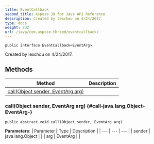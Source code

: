 ```yaml
---
title: EventCallback
second_title: Aspose.3D for Java API Reference
description: Created by lexchou on 4/24/2017.
type: docs
weight: 232
url: /java/com.aspose.threed/eventcallback/
---
```

```
public interface EventCallback<EventArg>
```

Created by lexchou on 4/24/2017.
## Methods

| Method | Description |
| --- | --- |
| [call(Object sender, EventArg arg)](#call-java.lang.Object-EventArg-) |  |
### call(Object sender, EventArg arg) {#call-java.lang.Object-EventArg-}
```
public abstract void call(Object sender, EventArg arg)
```




**Parameters:**
| Parameter | Type | Description |
| --- | --- | --- |
| sender | java.lang.Object |  |
| arg | EventArg |  |

